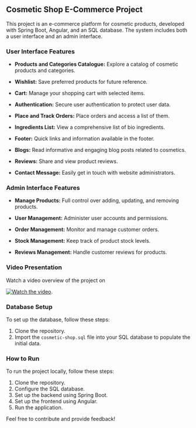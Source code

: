 ## Cosmetic Shop E-Commerce Project

This project is an e-commerce platform for cosmetic products, developed with Spring Boot, Angular, and an SQL database. The system includes both a user interface and an admin interface.

### User Interface Features

- **Products and Categories Catalogue:** Explore a catalog of cosmetic products and categories.

- **Wishlist:** Save preferred products for future reference.

- **Cart:** Manage your shopping cart with selected items.

- **Authentication:** Secure user authentication to protect user data.

- **Place and Track Orders:** Place orders and access a list of them.

- **Ingredients List:** View a comprehensive list of bio ingredients.

- **Footer:** Quick links and information available in the footer.

- **Blogs:** Read informative and engaging blog posts related to cosmetics.

- **Reviews:** Share and view product reviews.

- **Contact Message:** Easily get in touch with website administrators.

### Admin Interface Features

- **Manage Products:** Full control over adding, updating, and removing products.

- **User Management:** Administer user accounts and permissions.

- **Order Management:** Monitor and manage customer orders.

- **Stock Management:** Keep track of product stock levels.

- **Reviews Management:** Handle customer reviews for products.

### Video Presentation

Watch a video overview of the project on 


[![Watch the video](https://example.com/video_thumbnail.jpg)]([https://youtu.be/g5HAzwRnWTU?si=TmcXYh_APGRh1yk2]).
### Database Setup

To set up the database, follow these steps:

1. Clone the repository.
2. Import the `cosmetic-shop.sql` file into your SQL database to populate the initial data.

### How to Run

To run the project locally, follow these steps:

1. Clone the repository.
2. Configure the SQL database.
3. Set up the backend using Spring Boot.
4. Set up the frontend using Angular.
5. Run the application.

Feel free to contribute and provide feedback!
